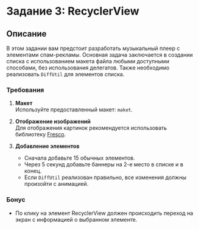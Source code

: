 # Задание 3: RecyclerView

## Описание

В этом задании вам предстоит разработать музыкальный плеер с элементами спам-рекламы. Основная задача заключается в создании списка с использованием макета файла любыми доступными способами, без использования делегатов. Также необходимо реализовать `DiffUtil` для элементов списка.

### Требования

1. **Макет**  
   Используйте предоставленный макет: `maket`.

2. **Отображение изображений**  
   Для отображения картинок рекомендуется использовать библиотеку [Fresco](https://frescolib.org/).

3. **Добавление элементов**  
   - Сначала добавьте 15 обычных элементов.
   - Через 5 секунд добавьте баннеры на 2-е место в списке и в конец.
   - Если `DiffUtil` реализован правильно, все изменения должны произойти с анимацией.

### Бонус

- По клику на элемент RecyclerView должен происходить переход на экран с информацией о выбранном элементе.
